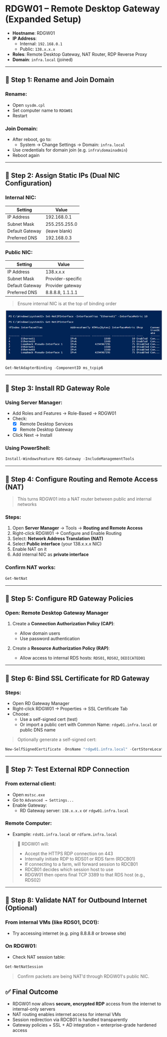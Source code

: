 # RDGW01 – Remote Desktop Gateway (Expanded Setup)

- **Hostname**: RDGW01  
- **IP Address**:  
  - Internal: `192.168.0.1`  
  - Public: `138.x.x.x`  
- **Roles**: Remote Desktop Gateway, NAT Router, RDP Reverse Proxy  
- **Domain**: `infra.local` (joined)

---

## 🔹 Step 1: Rename and Join Domain

### Rename:
- Open `sysdm.cpl`
- Set computer name to `RDGW01`
- Restart

### Join Domain:
- After reboot, go to:
  - System → Change Settings → Domain: `infra.local`
- Use credentials for domain join (e.g. `infra\domainadmin`)
- Reboot again

---

## 🔹 Step 2: Assign Static IPs (Dual NIC Configuration)

### Internal NIC:

| Setting         | Value         |
|----------------|---------------|
| IP Address      | 192.168.0.1   |
| Subnet Mask     | 255.255.255.0 |
| Default Gateway | (leave blank) |
| Preferred DNS   | 192.168.0.3   |

### Public NIC:

| Setting         | Value              |
|----------------|--------------------|
| IP Address      | 138.x.x.x          |
| Subnet Mask     | Provider-specific  |
| Default Gateway | Provider gateway   |
| Preferred DNS   | 8.8.8.8, 1.1.1.1   |

> Ensure internal NIC is at the top of binding order

![alt text](image.png)

```powershell
Get-NetAdapterBinding -ComponentID ms_tcpip6
```

---

## 🔹 Step 3: Install RD Gateway Role

### Using Server Manager:
- Add Roles and Features → Role-Based → RDGW01
- Check:
  - [x] Remote Desktop Services
  - [x] Remote Desktop Gateway
- Click Next → Install

### Using PowerShell:
```powershell
Install-WindowsFeature RDS-Gateway -IncludeManagementTools
```

---

## 🔹 Step 4: Configure Routing and Remote Access (NAT)

> This turns RDGW01 into a NAT router between public and internal networks

### Steps:
1. Open **Server Manager** → Tools → **Routing and Remote Access**
2. Right-click RDGW01 → Configure and Enable Routing
3. Select: **Network Address Translation (NAT)**
4. Select **Public interface** (your 138.x.x.x NIC)
5. Enable NAT on it
6. Add internal NIC as **private interface**

### Confirm NAT works:
```powershell
Get-NetNat
```

---

## 🔹 Step 5: Configure RD Gateway Policies

### Open: **Remote Desktop Gateway Manager**
1. Create a **Connection Authorization Policy (CAP)**:
   - Allow domain users
   - Use password authentication

2. Create a **Resource Authorization Policy (RAP)**:
   - Allow access to internal RDS hosts: `RDS01`, `RDS02`, `DEDICATED01`

---

## 🔹 Step 6: Bind SSL Certificate for RD Gateway

### Steps:
- Open RD Gateway Manager
- Right-click RDGW01 → Properties → SSL Certificate Tab
- Choose:
  - Use a self-signed cert (test)
  - Or import a public cert with Common Name: `rdgw01.infra.local` or public DNS name

> Optionally generate a self-signed cert:
```powershell
New-SelfSignedCertificate -DnsName "rdgw01.infra.local" -CertStoreLocation "cert:\LocalMachine\My"
```

---

## 🔹 Step 7: Test External RDP Connection

### From external client:
- Open `mstsc.exe`
- Go to `Advanced → Settings...`
- Enable Gateway:
  - RD Gateway server: `138.x.x.x` or `rdgw01.infra.local`

### Remote Computer:
- Example: `rds01.infra.local` or `rdfarm.infra.local`

> 🔐 RDGW01 will:
> - Accept the HTTPS RDP connection on 443
> - Internally initiate RDP to RDS01 or RDS farm (RDCB01)
> - If connecting to a farm, will forward session to RDCB01
> - RDCB01 decides which session host to use
> - RDGW01 then opens final TCP 3389 to that RDS host (e.g., RDS02)

---

## 🔹 Step 8: Validate NAT for Outbound Internet (Optional)

### From internal VMs (like RDS01, DC01):
- Try accessing internet (e.g. ping 8.8.8.8 or browse site)

### On RDGW01:
- Check NAT session table:
```powershell
Get-NetNatSession
```

> Confirm packets are being NAT’d through RDGW01's public NIC.

## ✅ Final Outcome

- RDGW01 now allows **secure, encrypted RDP** access from the internet to internal-only servers
- NAT routing enables internet access for internal VMs
- Session redirection via RDCB01 is handled transparently
- Gateway policies + SSL + AD integration = enterprise-grade hardened access
